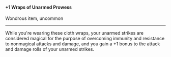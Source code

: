 #### +1 Wraps of Unarmed Prowess

Wondrous item, uncommon

---

While you're wearing these cloth wraps, your unarmed strikes are considered magical for the purpose of overcoming immunity and resistance to nonmagical attacks and damage, and you gain a +1 bonus to the attack and damage rolls of your unarmed strikes.